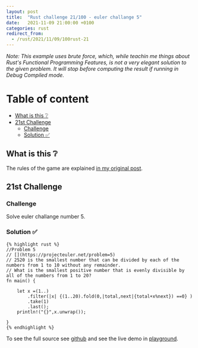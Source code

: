 ```yaml
---
layout: post
title:  "Rust challenge 21/100 - euler challange 5"
date:   2021-11-09 21:00:00 +0100
categories: rust
redirect_from:
  - /rust/2021/11/09/100rust-21
---
```


*Note: This  example uses brute force, which, while teachin me things about Rust's Functional Programming Features, is not a very elegant solution to the given problem. It will stop before computing the result if running in Debug Compiled mode.*

#  Table of content
<!-- MarkdownTOC autolink="true" -->

- [What is this :grey_question:](#what-is-this-grey_question)
- [21st Challenge](#21st-challenge)
	- [Challenge](#challenge)
	- [Solution :white_check_mark:](#solution-white_check_mark)

<!-- /MarkdownTOC -->

## What is this :grey_question: 

The rules of the game are explained [in my original post](https://maebli.github.io/rust/2021/10/18/100rust.html). 

## 21st Challenge
### Challenge

Solve euler challange number 5.

### Solution :white_check_mark:

	{% highlight rust %}
	//Problem 5
	// [](https://projecteuler.net/problem=5)
	// 2520 is the smallest number that can be divided by each of the numbers from 1 to 10 without any remainder.
	// What is the smallest positive number that is evenly divisible by all of the numbers from 1 to 20?
	fn main() {
	    
	    let x =(1..)
	        .filter(|x| {(1..20).fold(0,|total,next|{total+x%next}) ==0} )
	        .take(1)
	        .last();
	    println!("{}",x.unwrap());

	}
	{% endhighlight %}


To see the full source see [github](https://github.com/maebli/100rustsnippets/tree/master/euler-5) and see the live demo in [playground](https://play.rust-lang.org/?version=stable&edition=2018&gist=b2d2a90fee395282ad70412ea7cd2a54). 
